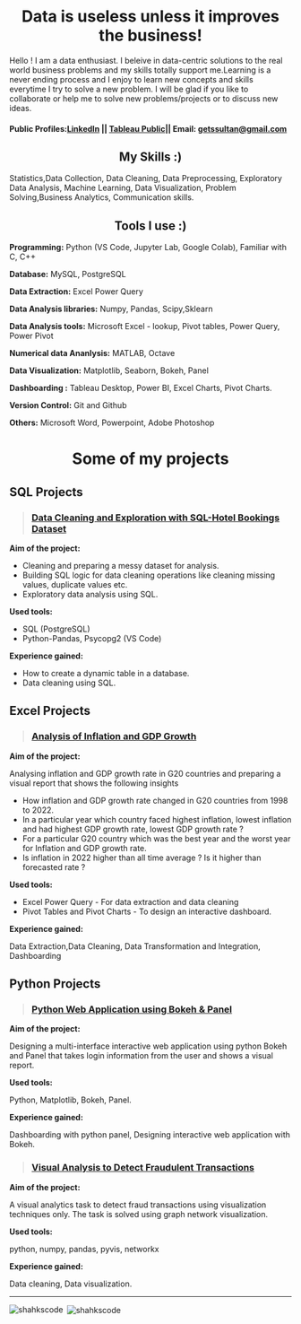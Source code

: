 <h1 align="center"> Data is useless unless it improves the business!</h1>

Hello ! I am a data enthusiast. I beleive in data-centric solutions to the real world business problems and my skills totally support me.Learning is a never ending process and I enjoy to learn new concepts and skills everytime I try to solve a new problem. I will be glad if you like to collaborate or help me to solve new problems/projects or to discuss new ideas.
#### Public Profiles:[LinkedIn](https://www.linkedin.com/in/shahrukh-sultan-150a381b6/) || [Tableau Public](https://public.tableau.com/app/profile/shahrukh.sultan)|| Email: getssultan@gmail.com

<h2 align = 'center'> My Skills :) </h2>
Statistics,Data Collection, Data Cleaning, Data Preprocessing, Exploratory Data Analysis, Machine Learning, Data Visualization, 
Problem Solving,Business Analytics,  Communication skills.


 <h2  align = "center"> Tools I use :) </h2>
 
**Programming:** Python (VS Code, Jupyter Lab, Google Colab), Familiar with C, C++

 **Database:** MySQL, PostgreSQL
 
**Data Extraction:** Excel Power Query

**Data Analysis libraries:** Numpy, Pandas, Scipy,Sklearn

**Data Analysis tools:**  Microsoft Excel - lookup, Pivot tables, Power Query, Power Pivot

**Numerical data Ananlysis:** MATLAB, Octave

**Data Visualization:** Matplotlib, Seaborn, Bokeh, Panel

**Dashboarding :** Tableau Desktop, Power BI, Excel Charts, Pivot Charts.

**Version Control:** Git and Github

**Others:** Microsoft Word, Powerpoint, Adobe Photoshop


 <h1  align = "center"> Some of my projects</h1>
 
     
## SQL Projects
> ### [Data Cleaning and Exploration with SQL-Hotel Bookings Dataset](https://github.com/shakhscode/DataCleaningAndExploration-with-SQL-HotelBookings-dataset#data-cleaning-and-exploration-with-sql-hotel-bookings-dataset)

**Aim of the project:**
- Cleaning and preparing a messy dataset for analysis.
- Building SQL logic for data cleaning operations like cleaning missing values, duplicate values etc.
- Exploratory data analysis using SQL.

**Used tools:** 
- SQL (PostgreSQL)
- Python-Pandas, Psycopg2 (VS Code)

**Experience gained:**
- How to create a dynamic table in a database.
- Data cleaning using SQL.

## Excel Projects     
> ### [Analysis of Inflation and GDP Growth](https://github.com/shakhscode/Inflation-and-GDP-Growth-Analysis-G20Countries#inflation-and-gdp-growth-analysis-g20-countries)

**Aim of the project:**

Analysing inflation and GDP growth rate in G20 countries and preparing a visual report that shows the following insights
- How inflation and GDP growth rate changed in G20 countries from 1998 to 2022.
- In a particular year which country faced highest inflation, lowest inflation and had highest GDP growth rate, lowest GDP growth rate ?
- For a particular G20 country which was the best year and the worst year for Inflation and GDP growth rate.
- Is inflation in 2022 higher than all time average ? Is it higher than forecasted rate ?

**Used tools:**
- Excel Power Query - For data extraction and data cleaning
- Pivot Tables and Pivot Charts - To design an interactive dashboard.

**Experience gained:**

Data Extraction,Data Cleaning, Data Transformation and Integration, Dashboarding


## Python Projects
> ### [Python Web Application using Bokeh & Panel](https://github.com/shakhscode/WebApplicationPrototype-using-Bokeh-Panel/blob/main/README.md#python-web-application-using-bokeh--panel)

**Aim of the project:**

Designing a multi-interface interactive web application using python Bokeh and Panel that takes login information from the user and shows a visual report.

**Used tools:**

Python, Matplotlib, Bokeh, Panel.

**Experience gained:**

Dashboarding with python panel, Designing interactive web application with Bokeh.


> ### [Visual Analysis to Detect Fraudulent Transactions](https://github.com/shakhscode/VisualAnalyticsUsingGraphNetworks#detection-of-fraudulent-transactions-by-graphical-analysis)

**Aim of the project:**

A visual analytics task to detect fraud transactions using visualization techniques only. The task is solved using graph network visualization.

**Used tools:**

python, numpy, pandas, pyvis, networkx

**Experience gained:**

Data cleaning, Data visualization.


*** 
     

<p><img align="left" src="https://github-readme-stats.vercel.app/api/top-langs?username=shakhscode&show_icons=true&locale=en&layout=compact" alt="shahkscode" /></p>

<p>&nbsp;<img align="center" src="https://github-readme-stats.vercel.app/api?username=shakhscode&show_icons=true&locale=en" alt="shahkscode" /></p>



